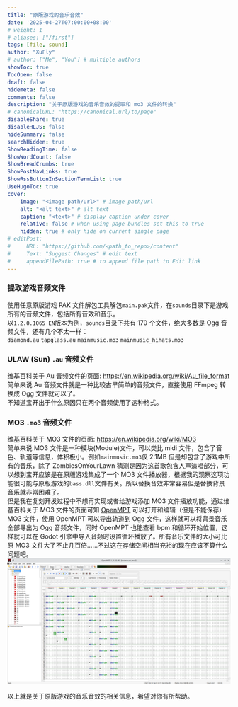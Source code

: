 ```yaml
---
title: "原版游戏的音乐音效"
date: '2025-04-27T07:00:00+08:00'
# weight: 1
# aliases: ["/first"]
tags: [file, sound]
author: "XuFly"
# author: ["Me", "You"] # multiple authors
showToc: true
TocOpen: false
draft: false
hidemeta: false
comments: false
description: "关于原版游戏的音乐音效的提取和 mo3 文件的转换"
# canonicalURL: "https://canonical.url/to/page"
disableShare: true
disableHLJS: false
hideSummary: false
searchHidden: true
ShowReadingTime: false
ShowWordCount: false
ShowBreadCrumbs: true
ShowPostNavLinks: true
ShowRssButtonInSectionTermList: true
UseHugoToc: true
cover:
    image: "<image path/url>" # image path/url
    alt: "<alt text>" # alt text
    caption: "<text>" # display caption under cover
    relative: false # when using page bundles set this to true
    hidden: true # only hide on current single page
# editPost:
#     URL: "https://github.com/<path_to_repo>/content"
#     Text: "Suggest Changes" # edit text
#     appendFilePath: true # to append file path to Edit link
---
```


### 提取游戏音频文件

使用任意原版游戏 PAK 文件解包工具解包`main.pak`文件，在`sounds`目录下是游戏所有的音频文件，包括所有音效和音乐。  
以`1.2.0.1065 EN`版本为例，`sounds`目录下共有 170 个文件，绝大多数是 Ogg 音频文件，还有几个不太一样：  
`diamond.au` `tapglass.au` `mainmusic.mo3` `mainmusic_hihats.mo3`  
<!-- `Ogg`音频文件相信大家已经比较熟悉了，那么`.au` `.mo3`文件将会在下文 -->

### ULAW (Sun) `.au` 音频文件

维基百科关于 Au 音频文件的页面: https://en.wikipedia.org/wiki/Au_file_format  
简单来说 Au 音频文件就是一种比较古早简单的音频文件，直接使用 FFmpeg 转换成 Ogg 文件就可以了。  
不知道宝开出于什么原因只在两个音频使用了这种格式。  

### MO3 `.mo3` 音频文件

维基百科关于 MO3 文件的页面: https://en.wikipedia.org/wiki/MO3  
简单来说 MO3 文件是一种模块(Module)文件，可以类比 midi 文件，包含了音色、轨道等信息，体积极小。例如`mainmusic.mo3`仅 2.1MB 但是却包含了游戏中所有的音乐，除了 ZombiesOnYourLawn 猜测是因为这首歌包含人声演唱部分，可以想到宝开应该是在原版游戏集成了一个 MO3 文件播放器，根据我的观察这项功能很可能与原版游戏的`bass.dll`文件有关。所以替换音效非常容易但是替换背景音乐就非常困难了。  
但是我在复刻开发过程中不想再实现或者给游戏添加 MO3 文件播放功能，通过维基百科关于 MO3 文件的页面可知 [OpenMPT](https://openmpt.org/) 可以打开和编辑（但是不能保存）MO3 文件，使用 OpenMPT 可以导出轨道到 Ogg 文件，这样就可以将背景音乐全部导出为 Ogg 音频文件，同时 OpenMPT 也能查看 bpm 和循环开始位置，这样就可以在 Godot 引擎中导入音频时设置循环播放了。所有音乐文件的大小可比原 MO3 文件大了不止几百倍……不过这在存储空间相当充裕的现在应该不算什么问题吧。  
![openmpt](https://raw.githubusercontent.com/mcxufly/neopvzblog/master/assets/images/01_openmpt.png)

以上就是关于原版游戏的音乐音效的相关信息，希望对你有所帮助。
